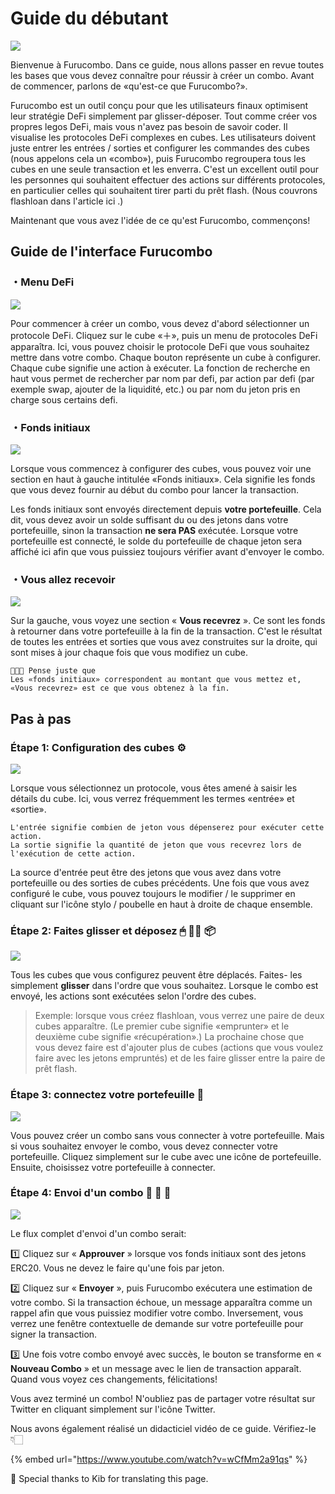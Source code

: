 # Guide du débutant

![](<../.gitbook/assets/image (6).png>)

Bienvenue à Furucombo. Dans ce guide, nous allons passer en revue toutes les bases que vous devez connaître pour réussir à créer un combo. Avant de commencer, parlons de «qu'est-ce que Furucombo?».

Furucombo est un outil conçu pour que les utilisateurs finaux optimisent leur stratégie DeFi simplement par glisser-déposer. Tout comme créer vos propres legos DeFi, mais vous n'avez pas besoin de savoir coder. Il visualise les protocoles DeFi complexes en cubes. Les utilisateurs doivent juste entrer les entrées / sorties et configurer les commandes des cubes (nous appelons cela un «combo»), puis Furucombo regroupera tous les cubes en une seule transaction et les enverra. C'est un excellent outil pour les personnes qui souhaitent effectuer des actions sur différents protocoles, en particulier celles qui souhaitent tirer parti du prêt flash. (Nous couvrons flashloan dans l'article ici .)

Maintenant que vous avez l'idée de ce qu'est Furucombo, commençons!

## Guide de l'interface Furucombo

### ・Menu DeFi <a href="#e7c5" id="e7c5"></a>

![](<../.gitbook/assets/image (11).png>)

Pour commencer à créer un combo, vous devez d'abord sélectionner un protocole DeFi. Cliquez sur le cube «＋», puis un menu de protocoles DeFi apparaîtra. Ici, vous pouvez choisir le protocole DeFi que vous souhaitez mettre dans votre combo. Chaque bouton représente un cube à configurer. Chaque cube signifie une action à exécuter. La fonction de recherche en haut vous permet de rechercher par nom par defi, par action par defi (par exemple swap, ajouter de la liquidité, etc.) ou par nom du jeton pris en charge sous certains defi.

### ・Fonds initiaux <a href="#1bcf" id="1bcf"></a>

![](<../.gitbook/assets/image (25).png>)

Lorsque vous commencez à configurer des cubes, vous pouvez voir une section en haut à gauche intitulée «Fonds initiaux». Cela signifie les fonds que vous devez fournir au début du combo pour lancer la transaction.

Les fonds initiaux sont envoyés directement depuis **votre portefeuille**. Cela dit, vous devez avoir un solde suffisant du ou des jetons dans votre portefeuille, sinon la transaction **ne sera PAS** exécutée. Lorsque votre portefeuille est connecté, le solde du portefeuille de chaque jeton sera affiché ici afin que vous puissiez toujours vérifier avant d'envoyer le combo.

### ・Vous allez recevoir <a href="#5cd0" id="5cd0"></a>

![](../.gitbook/assets/image.png)



Sur la gauche, vous voyez une section « **Vous recevrez** ». Ce sont les fonds à retourner dans votre portefeuille à la fin de la transaction. C'est le résultat de toutes les entrées et sorties que vous avez construites sur la droite, qui sont mises à jour chaque fois que vous modifiez un cube.

```
👩🏻‍🏫 Pense juste que 
Les «fonds initiaux» correspondent au montant que vous mettez et, 
«Vous recevrez» est ce que vous obtenez à la fin.
```

## Pas à pas

### Étape 1: Configuration des cubes ⚙️ <a href="#0903" id="0903"></a>

![](<../.gitbook/assets/image (34).png>)

Lorsque vous sélectionnez un protocole, vous êtes amené à saisir les détails du cube. Ici, vous verrez fréquemment les termes «entrée» et «sortie».

```
L'entrée signifie combien de jeton vous dépenserez pour exécuter cette action.
La sortie signifie la quantité de jeton que vous recevrez lors de l'exécution de cette action.
```

La source d'entrée peut être des jetons que vous avez dans votre portefeuille ou des sorties de cubes précédents. Une fois que vous avez configuré le cube, vous pouvez toujours le modifier / le supprimer en cliquant sur l'icône stylo / poubelle en haut à droite de chaque ensemble.

### Étape 2: Faites glisser et déposez 🖱 ✋🏻 📦 <a href="#5853" id="5853"></a>

![](../.gitbook/assets/1\_IoY6IDMU4sMF-3GcuoeBMw.gif)

Tous les cubes que vous configurez peuvent être déplacés. Faites- les simplement **glisser** dans l'ordre que vous souhaitez. Lorsque le combo est envoyé, les actions sont exécutées selon l'ordre des cubes.

> Exemple: lorsque vous créez flashloan, vous verrez une paire de deux cubes apparaître. (Le premier cube signifie «emprunter» et le deuxième cube signifie «récupération».) La prochaine chose que vous devez faire est d'ajouter plus de cubes (actions que vous voulez faire avec les jetons empruntés) et de les faire glisser entre la paire de prêt flash.

### Étape 3: connectez votre portefeuille 👛 <a href="#f5ac" id="f5ac"></a>

![](<../.gitbook/assets/1\_OQuSodPu0Ues59xxPALG0Q (1).gif>)

Vous pouvez créer un combo sans vous connecter à votre portefeuille. Mais si vous souhaitez envoyer le combo, vous devez connecter votre portefeuille. Cliquez simplement sur le cube avec une icône de portefeuille. Ensuite, choisissez votre portefeuille à connecter.

### Étape 4: Envoi d'un combo 🔗 🎉 🎁 <a href="#bafb" id="bafb"></a>

![](../.gitbook/assets/1\_N7oVqm9E2XX-Z8VaWws52A.gif)

Le flux complet d'envoi d'un combo serait:

1️⃣ Cliquez sur « **Approuver** » lorsque vos fonds initiaux sont des jetons ERC20. Vous ne devez le faire qu'une fois par jeton.

2️⃣ Cliquez sur « **Envoyer** », puis Furucombo exécutera une estimation de votre combo. Si la transaction échoue, un message apparaîtra comme un rappel afin que vous puissiez modifier votre combo. Inversement, vous verrez une fenêtre contextuelle de demande sur votre portefeuille pour signer la transaction.

3️⃣ Une fois votre combo envoyé avec succès, le bouton se transforme en « **Nouveau Combo** » et un message avec le lien de transaction apparaît. Quand vous voyez ces changements, félicitations!

Vous avez terminé un combo! N'oubliez pas de partager votre résultat sur Twitter en cliquant simplement sur l'icône Twitter.

Nous avons également réalisé un didacticiel vidéo de ce guide. Vérifiez-le 👇🏻

{% embed url="https://www.youtube.com/watch?v=wCfMm2a91qs" %}



🧊 Special thanks to Kib for translating this page.
